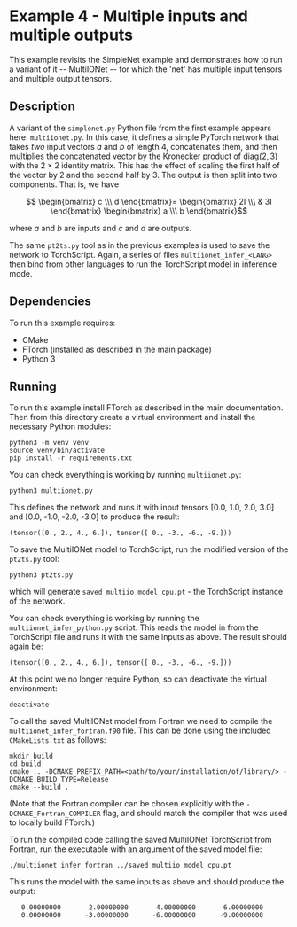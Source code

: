 # Example 4 - Multiple inputs and multiple outputs

This example revisits the SimpleNet example and demonstrates how to run
a variant of it -- MultiIONet -- for which the 'net' has multiple input tensors
and multiple output tensors.

## Description

A variant of the `simplenet.py` Python file from the first example appears here:
`multiionet.py`. In this case, it defines a simple PyTorch network that takes
*two* input vectors $a$ and $b$ of length 4, concatenates them, and then
multiplies the concatenated vector by the Kronecker product of
$\mathrm{diag}(2,3)$ with the $2\times2$ identity matrix. This has the effect of
scaling the first half of the vector by 2 and the second half by 3. The output
is then split into two components. That is, we have
```math
    \begin{bmatrix} c \\\ d \end{bmatrix}=
    \begin{bmatrix} 2I \\\ & 3I \end{bmatrix}
    \begin{bmatrix} a \\\ b \end{bmatrix}
```
where $a$ and $b$ are inputs and $c$ and $d$ are outputs.

The same `pt2ts.py` tool as in the previous examples is used to save the
network to TorchScript. Again, a series of files `multiionet_infer_<LANG>` then
bind from other languages to run the TorchScript model in inference mode.

## Dependencies

To run this example requires:

- CMake
- FTorch (installed as described in the main package)
- Python 3

## Running

To run this example install FTorch as described in the main documentation. Then
from this directory create a virtual environment and install the necessary
Python modules:
```
python3 -m venv venv
source venv/bin/activate
pip install -r requirements.txt
```

You can check everything is working by running `multiionet.py`:
```
python3 multiionet.py
```
This defines the network and runs it with input tensors [0.0, 1.0, 2.0, 3.0] and
[0.0, -1.0, -2.0, -3.0] to produce the result:
```
(tensor([0., 2., 4., 6.]), tensor([ 0., -3., -6., -9.]))
```

To save the MultiIONet model to TorchScript, run the modified version of the
`pt2ts.py` tool:
```
python3 pt2ts.py
```
which will generate `saved_multiio_model_cpu.pt` - the TorchScript instance of
the network.

You can check everything is working by running the `multiionet_infer_python.py`
script. This reads the model in from the TorchScript file and runs it with the
same inputs as above. The result should again be:
```
(tensor([0., 2., 4., 6.]), tensor([ 0., -3., -6., -9.]))
```

At this point we no longer require Python, so can deactivate the virtual
environment:
```
deactivate
```

To call the saved MultiIONet model from Fortran we need to compile the
`multiionet_infer_fortran.f90` file. This can be done using the included
`CMakeLists.txt` as follows:
```
mkdir build
cd build
cmake .. -DCMAKE_PREFIX_PATH=<path/to/your/installation/of/library/> -DCMAKE_BUILD_TYPE=Release
cmake --build .
```

(Note that the Fortran compiler can be chosen explicitly with the `-DCMAKE_Fortran_COMPILER` flag,
and should match the compiler that was used to locally build FTorch.)

To run the compiled code calling the saved MultiIONet TorchScript from Fortran,
run the executable with an argument of the saved model file:
```
./multiionet_infer_fortran ../saved_multiio_model_cpu.pt
```
This runs the model with the same inputs as above and should produce the output:
```
   0.00000000       2.00000000       4.00000000       6.00000000    
   0.00000000      -3.00000000      -6.00000000      -9.00000000
```
